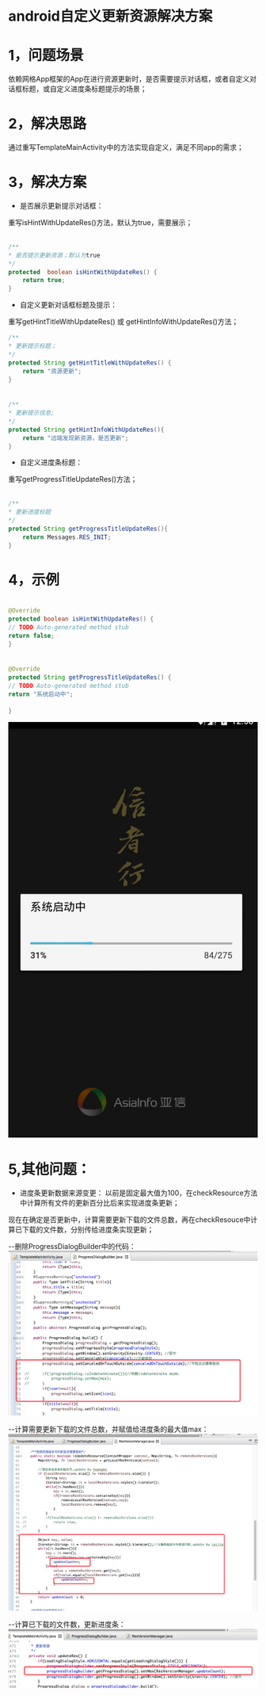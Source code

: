 # android自定义更新资源解决方案

# 1，问题场景

依赖网格App框架的App在进行资源更新时，是否需要提示对话框，或者自定义对话框标题，或自定义进度条标题提示的场景；

# 2，解决思路

通过重写TemplateMainActivity中的方法实现自定义，满足不同app的需求；

# 3，解决方案

* 是否展示更新提示对话框：

重写isHintWithUpdateRes()方法，默认为true，需要展示；

```java

/**
* 是否提示更新资源；默认为true
*/
protected  boolean isHintWithUpdateRes() {
    return true;
}
```

* 自定义更新对话框标题及提示：

重写getHintTitleWithUpdateRes()  或 getHintInfoWithUpdateRes()方法；

```java
/**
* 更新提示标题；
*/
protected String getHintTitleWithUpdateRes() {
    return "资源更新";
}


/**
* 更新提示信息;
*/
protected String getHintInfoWithUpdateRes(){
    return "远端发现新资源，是否更新";
}

```

* 自定义进度条标题：

重写getProgressTitleUpdateRes()方法；

```java

/**
* 更新进度标题
*/
protected String getProgressTitleUpdateRes(){
    return Messages.RES_INIT;
}

```


# 4，示例

```java

@Override
protected boolean isHintWithUpdateRes() {
// TODO Auto-generated method stub
return false;
}


@Override
protected String getProgressTitleUpdateRes() {
// TODO Auto-generated method stub
return "系统启动中";

}

```

![页面源码](img/方案1.png)




# 5,其他问题：

* 进度条更新数据来源变更：
以前是固定最大值为100，在checkResource方法中计算所有文件的更新百分比后来实现进度条更新；

现在在确定是否更新中，计算需要更新下载的文件总数，再在checkResouce中计算已下载的文件数，分别传给进度条实现更新；

--删除ProgressDialogBuilder中的代码：
![页面源码](img/方案2.png)


--计算需要更新下载的文件总数，并赋值给进度条的最大值max：
![页面源码](img/方案3.png)



--计算已下载的文件数，更新进度条：
![页面源码](img/方案4.png)



